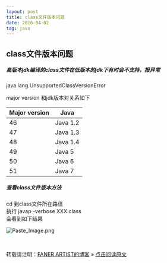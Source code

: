 ```yaml
---
layout: post
title: class文件版本问题
date: 2016-04-02
tag: java 
--- 
```


## class文件版本问题

##### 高版本jdk编译的class文件在低版本的jdk下有时会不支持，报异常  
java.lang.UnsupportedClassVersionError  
  
 major version 和jdk版本对关系如下  
   
    

Major version | 	Java
---|---
46 | Java 1.2
47 | Java 1.3
48 | Java 1.4
49 | Java 5
50 | Java 6
51 | Java 7

##### 查看class文件版本方法

cd 到class文件所在路径  
执行 javap -verbose XXX.class  
会看到如下结果  

![Paste_Image.png](http://upload-images.jianshu.io/upload_images/2439972-52678ecc1f13e99b.png?imageMogr2/auto-orient/strip%7CimageView2/2/w/1240)

<br>

转载请注明：[FANER ARTIST的博客](https://peter2116.github.io) » [点击阅读原文](https://peter2116.github.io/2016/04/ClassVersion/)    







